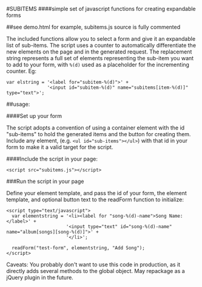 #SUBITEMS
####simple set of javascript functions for creating expandable forms

##see demo.html for example, subitems.js source is fully commented

The included functions allow you to select a form and give it an expandable list
of sub-items. The script uses a counter to automatically differentiate the new
elements on the page and in the generated request. The replacement string represents
a full set of elements representing the sub-item you want to add to your form, with
`%(d)` used as a placeholder for the incrementing counter. Eg:

````
var elstring = '<label for="subitem-%(d)">' +
               '<input id="subitem-%(d)" name="subitems[item-%(d)]" type="text">';

````

##usage:

####Set up your form

The script adopts a convention of using a container element with the id "sub-items"
to hold the generated items and the button for creating them. Include any element,
(e.g. `<ul id="sub-items"></ul>`) with that id in your form to make it a valid target
for the script.

####Include the script in your page:

````
<script src="subitems.js"></script>

````
###Run the script in your page

Define your element template, and pass the id of your form, the element template, and optional button text to the
readForm function to initialize:

````
<script type="text/javascript">
  var elementstring = '<li><label for "song-%(d)-name">Song Name:</label>' +
                      '<input type="text" id="song-%(d)-name" name="album[songs][song-%(d)]">' +
                      '</li>';

  readForm("test-form", elementstring, "Add Song");
</script>

````

Caveats: You probably don't want to use this code in production, as it directly
adds several methods to the global object. May repackage as a jQuery plugin in the
future.
